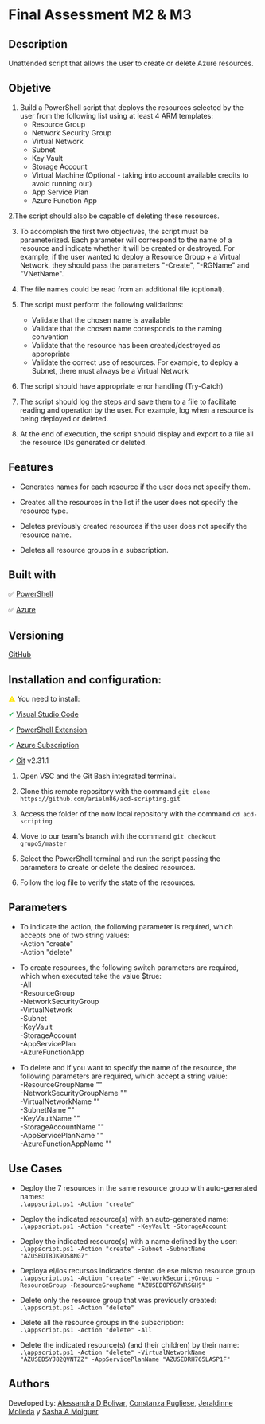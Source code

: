 # Final Assessment M2 & M3

## Description

Unattended script that allows the user to create or delete Azure resources.

## Objetive

1. Build a PowerShell script that deploys the resources selected by the user from the following list using at least 4 ARM templates:
    - Resource Group
    - Network Security Group
    - Virtual Network
    - Subnet
    - Key Vault
    - Storage Account
    - Virtual Machine (Optional - taking into account available credits to avoid running out)
    - App Service Plan
    - Azure Function App

2.The script should also be capable of deleting these resources.

3. To accomplish the first two objectives, the script must be parameterized. Each parameter will correspond to the name of a resource and indicate whether it will be created or destroyed. For example, if the user wanted to deploy a Resource Group + a Virtual Network, they should pass the parameters "-Create", "-RGName" and "VNetName".

4. The file names could be read from an additional file (optional).

5. The script must perform the following validations:
    - Validate that the chosen name is available
    - Validate that the chosen name corresponds to the naming convention
    - Validate that the resource has been created/destroyed as appropriate
    - Validate the correct use of resources. For example, to deploy a Subnet, there must always be a Virtual Network

6. The script should have appropriate error handling (Try-Catch)

7. The script should log the steps and save them to a file to facilitate reading and operation by the user. For example, log when a resource is being deployed or deleted.

8. At the end of execution, the script should display and export to a file all the resource IDs generated or deleted.

## Features

* Generates names for each resource if the user does not specify them.

* Creates all the resources in the list if the user does not specify the resource type.

* Deletes previously created resources if the user does not specify the resource name.

* Deletes all resource groups in a subscription.

## Built with

<font>✅</font> [PowerShell](https://learn.microsoft.com/en-us/powershell/)

<font>✅</font> [Azure](https://azure.microsoft.com/en-us/)

## Versioning

[GitHub](https://github.com/)

## Installation and configuration:

<font color="#FFE600">⚠</font> You need to install: 

<font color="#2DB757">✔</font> [Visual Studio Code](https://code.visualstudio.com/)

<font color="#2DB757">✔</font> [PowerShell Extension](https://marketplace.visualstudio.com/items?itemName=ms-vscode.PowerShell)

<font color="#2DB757">✔</font> [Azure Subscription](https://portal.azure.com)

<font color="#2DB757">✔</font> [Git](https://git-scm.com/) v2.31.1 


1. Open VSC and the Git Bash integrated terminal.

2. Clone this remote repository with the command `git clone https://github.com/arielm86/acd-scripting.git`

3. Access the folder of the now local repository with the command `cd acd-scripting`

4. Move to our team's branch with the command `git checkout grupo5/master`

5. Select the PowerShell terminal and run the script passing the parameters to create or delete the desired resources.

6. Follow the log file to verify the state of the resources.

## Parameters

* To indicate the action, the following parameter is required, which accepts one of two string values: <br>
    -Action "create"<br>
    -Action "delete"<br>

* To create resources, the following switch parameters are required, which when executed take the value $true:<br>
    -All<br>
    -ResourceGroup<br>
    -NetworkSecurityGroup<br>
    -VirtualNetwork<br>
    -Subnet<br>
    -KeyVault<br>
    -StorageAccount<br>
    -AppServicePlan<br>
    -AzureFunctionApp<br>

* To delete and if you want to specify the name of the resource, the following parameters are required, which accept a string value:<br>
    -ResourceGroupName ""<br>
    -NetworkSecurityGroupName ""<br>
    -VirtualNetworkName ""<br>
    -SubnetName ""<br>
    -KeyVaultName ""<br>
    -StorageAccountName ""<br>
    -AppServicePlanName ""<br>
    -AzureFunctionAppName ""<br>

## Use Cases

* Deploy the 7 resources in the same resource group with auto-generated names:<br>
`.\appscript.ps1 -Action "create"`

* Deploy the indicated resource(s) with an auto-generated name: <br>
`.\appscript.ps1 -Action "create" -KeyVault -StorageAccount`

* Deploy the indicated resource(s) with a name defined by the user: <br>
`.\appscript.ps1 -Action "create" -Subnet -SubnetName "AZUSEDT8JK9OSBNG7"`

* Deploya el/los recursos indicados dentro de ese mismo resource group<br>
`.\appscript.ps1 -Action "create" -NetworkSecurityGroup -ResourceGroup -ResourceGroupName "AZUSED0PF67WRSGH9"`

* Delete only the resource group that was previously created: <br>
`.\appscript.ps1 -Action "delete"`

* Delete all the resource groups in the subscription: <br>
`.\appscript.ps1 -Action "delete" -All`

* Delete the indicated resource(s) (and their children) by their name: <br>
`.\appscript.ps1 -Action "delete" -VirtualNetworkName "AZUSED5YJ82QVNTZZ" -AppServicePlanName "AZUSEDRH765LASP1F"`

## Authors

Developed by: [Alessandra D Bolivar](https://www.linkedin.com/in/alessandra-bolivar-598944242/), [Constanza Pugliese](https://www.linkedin.com/in/constanzapugliese/), [Jeraldinne Molleda](https://www.linkedin.com/in/jeraldinne-molleda/) y [Sasha A Moiguer](https://www.linkedin.com/in/sasha-moiguer/)
